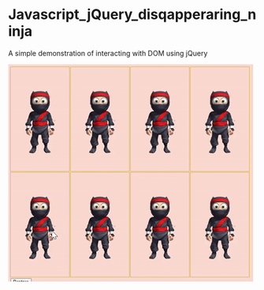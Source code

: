 # Javascript_jQuery_disqapperaring_ninja
A simple demonstration of interacting with DOM using jQuery

![](main_view.gif)
